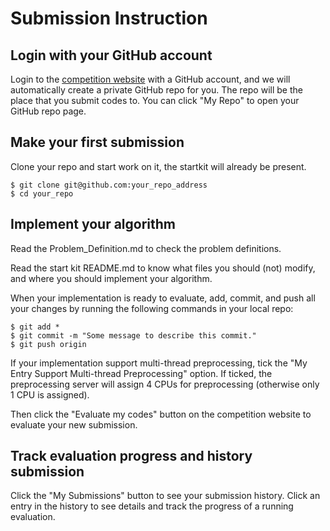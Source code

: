 # Submission Instruction

## Login with your GitHub account

Login to the [competition website](https://gppc.search-conference.org/grid) with a GitHub account, and we will automatically create a private GitHub repo for you.
The repo will be the place that you submit codes to. You can click "My Repo" to open your GitHub repo page.

## Make your first submission

Clone your repo and start work on it, the startkit will already be present.
```
$ git clone git@github.com:your_repo_address
$ cd your_repo
```

## Implement your algorithm

Read the Problem_Definition.md to check the problem definitions.

Read the start kit README.md to know what files you should (not) modify, and where you should implement your algorithm.

When your implementation is ready to evaluate, add, commit, and push all your changes by running the following commands in your local repo:
```
$ git add *
$ git commit -m "Some message to describe this commit."
$ git push origin
```

If your implementation support multi-thread preprocessing, tick the "My Entry Support Multi-thread Preprocessing" option.
If ticked, the preprocessing server will assign 4 CPUs for preprocessing (otherwise only 1 CPU is assigned).

Then click the "Evaluate my codes" button on the competition website to evaluate your new submission.

## Track evaluation progress and history submission

Click the "My Submissions" button to see your submission history.
Click an entry in the history to see details and track the progress of a running evaluation.
